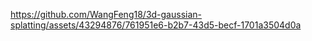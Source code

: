

https://github.com/WangFeng18/3d-gaussian-splatting/assets/43294876/761951e6-b2b7-43d5-becf-1701a3504d0a

